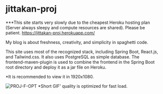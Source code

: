 # jittakan-proj
***This site starts very slowly due to the cheapest Heroku hosting plan (Server always sleepy and compute resources are shared). Please be patient.
https://jittakan-proj.herokuapp.com/

My blog is about freshness, creativity, and simplicity in spaghetti code.

This site uses most of the recognized stack, including Spring Boot, React.js, and Tailwind.css. It also uses PostgreSQL as simple database. The frontend-maven-plugin is used to combine the frontend in the Spring Boot root directory and deploy it as a jar file on Heroku.

*It is recommended to view it in 1920x1080.



![PROJ-F-OPT](proj-client/public/proj-images/PROJ-F-OPT.gif)
*Short GIF' quality is optimized for fast load.
